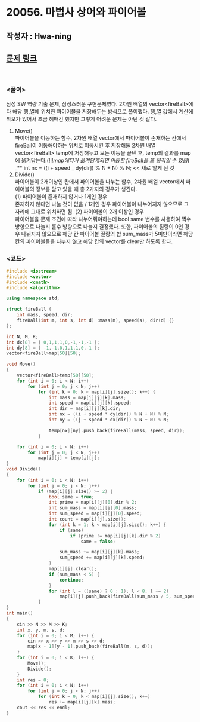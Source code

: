 # 20056. 마법사 상어와 파이어볼

## 작성자 : Hwa-ning

## [문제 링크](https://www.acmicpc.net/problem/20056)

<br/>

### <풀이>

삼성 SW 역량 기출 문제, 삼성스러운 구현문제였다. 2차원 배열의 vector\<fireBall>에다 해당 행,열에 위치한 파이어볼을 저장해두는 방식으로 풀이했다. 행,열 값에서 계산에 착오가 있어서 조금 헤매긴 했지만 그렇게 어려운 문제는 아닌 것 같다.

1. Move()<br>
   파이어볼을 이동하는 함수, 2차원 배열 vector에서 파이어볼이 존재하는 칸에서 fireBall이 이동해야하는 위치로 이동시킨 후 저장해둘 2차원 배열 vector\<fireBall> temp에 저장해두고 모든 이동을 끝낸 후, temp의 결과를 map에
   옮겨담는다.(!!!_map에다가 옮겨담게되면 이동한 fireBall을 또 움직일 수 있음_)<br>
   _\*\* int nx = ((i + speed _ dy[dir]) % N + N) % N; << 새로 알게 된 것
2. Divide()<br>
   파이어볼이 2개이상인 칸에서 파이어볼을 나누는 함수, 2차원 배열 vector에서 파이어볼의 정보를 담고 있을 때 총 2가지의 경우가 생긴다.<br>
   (1) 파이어볼이 존재하지 않거나 1개인 경우<br>
   존재하지 않다면 나눌 것이 없음 / 1개인 경우 파이어볼이 나누어지지 않으므로 그 자리에 그대로 위치하면 됨.
   (2) 파이어볼이 2개 이상인 경우<br>
   파이어볼을 문제 조건에 따라 나누어줘야하는데 bool same 변수를 사용하여 짝수 방향으로 나눌지 홀수 방향으로 나눌지 결정했다. 또한, 파이어볼의 질량이 0인 경우 나눠지지 않으므로 해당 칸 파이어볼 질량의 합 sum_mass가 5미만이라면 해당 칸의 파이어볼들을 나누지 않고 해당 칸의 vector를 clear만 하도록 한다.

### <코드>

```C++
#include <iostream>
#include <vector>
#include <cmath>
#include <algorithm>

using namespace std;

struct fireBall {
	int mass, speed, dir;
	fireBall(int m, int s, int d) :mass(m), speed(s), dir(d) {}
};

int N, M, K;
int dx[8] = { 0,1,1,1,0,-1,-1,-1 };
int dy[8] = { -1,-1,0,1,1,1,0,-1 };
vector<fireBall>map[50][50];

void Move()
{
	vector<fireBall>temp[50][50];
	for (int i = 0; i < N; i++)
		for (int j = 0; j < N; j++)
			for (int k = 0; k < map[i][j].size(); k++) {
				int mass = map[i][j][k].mass;
				int speed = map[i][j][k].speed;
				int dir = map[i][j][k].dir;
				int nx = ((i + speed * dy[dir]) % N + N) % N;
				int ny = ((j + speed * dx[dir]) % N + N) % N;

				temp[nx][ny].push_back(fireBall(mass, speed, dir));
			}

	for (int i = 0; i < N; i++)
		for (int j = 0; j < N; j++)
			map[i][j] = temp[i][j];
}
void Divide()
{
	for (int i = 0; i < N; i++)
		for (int j = 0; j < N; j++)
			if (map[i][j].size() >= 2) {
				bool same = true;
				int prime = map[i][j][0].dir % 2;
				int sum_mass = map[i][j][0].mass;
				int sum_speed = map[i][j][0].speed;
				int count = map[i][j].size();
				for (int k = 1; k < map[i][j].size(); k++) {
					if (same)
						if (prime != map[i][j][k].dir % 2)
							same = false;

					sum_mass += map[i][j][k].mass;
					sum_speed += map[i][j][k].speed;
				}
				map[i][j].clear();
				if (sum_mass < 5) {
					continue;
				}
				for (int l = ((same) ? 0 : 1); l < 8; l += 2)
					map[i][j].push_back(fireBall(sum_mass / 5, sum_speed / count, l));
			}
}
int main()
{
	cin >> N >> M >> K;
	int x, y, m, s, d;
	for (int i = 0; i < M; i++) {
		cin >> x >> y >> m >> s >> d;
		map[x - 1][y - 1].push_back(fireBall(m, s, d));
	}
	for (int i = 0; i < K; i++) {
		Move();
		Divide();
	}
	int res = 0;
	for (int i = 0; i < N; i++)
		for (int j = 0; j < N; j++)
			for (int k = 0; k < map[i][j].size(); k++)
				res += map[i][j][k].mass;
	cout << res << endl;
}
```

